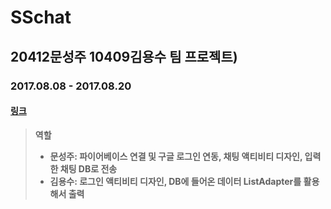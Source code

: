 # SSchat
## 20412문성주 10409김용수 팀 프로젝트)
### 2017.08.08 - 2017.08.20
#### [링크](https://play.google.com/store/apps/details?id=com.smartspatial.sschat)
> __역할__
> - __문성주: 파이어베이스 연결 및 구글 로그인 연동, 채팅 액티비티 디자인, 입력한 채팅 DB로 전송__
> - __김용수: 로그인 액티비티 디자인, DB에 들어온 데이터 ListAdapter를 활용해서 출력__
